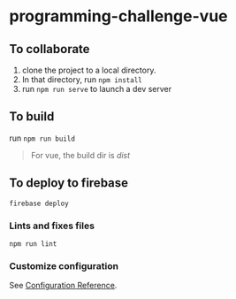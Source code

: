 # programming-challenge-vue

## To collaborate

1. clone the project to a local directory.  
2. In that directory, run <code>npm install</code>
3. run <code>npm run serve</code> to launch a dev server

## To build

run <code>npm run build</code>

> For vue, the build dir is *dist*

## To deploy to firebase
<code>firebase deploy</code>

### Lints and fixes files
```
npm run lint
```

### Customize configuration
See [Configuration Reference](https://cli.vuejs.org/config/).
